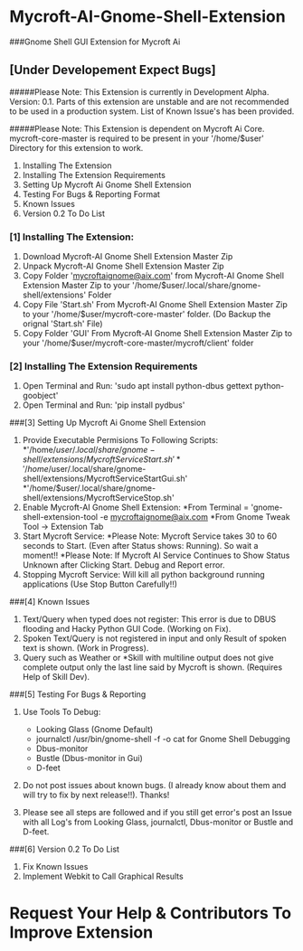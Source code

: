# Mycroft-AI-Gnome-Shell-Extension
###Gnome Shell GUI Extension for Mycroft Ai 

## [Under Developement Expect Bugs]

#####Please Note: This Extension is currently in Development Alpha. Version: 0.1. Parts of this extension are unstable and are not recommended to be used in a production system. List of Known Issue's has been provided. 

#####Please Note: This Extension is dependent on Mycroft Ai Core. mycroft-core-master is required to be present in your '/home/$user' Directory for this extension to work.

1. Installing The Extension
2. Installing The Extension Requirements
3. Setting Up Mycroft Ai Gnome Shell Extension
4. Testing For Bugs & Reporting Format
5. Known Issues
6. Version 0.2 To Do List

### [1] Installing The Extension:

  1. Download Mycroft-AI Gnome Shell Extension Master Zip
  2. Unpack Mycroft-AI Gnome Shell Extension Master Zip
  3. Copy Folder 'mycroftaignome@aix.com' from Mycroft-AI Gnome Shell Extension Master Zip to your '/home/$user/.local/share/gnome-shell/extensions' Folder
  4. Copy File 'Start.sh' From Mycroft-AI Gnome Shell Extension Master Zip to your '/home/$user/mycroft-core-master' folder. (Do Backup the orignal 'Start.sh' File)
  5. Copy Folder 'GUI' From Mycroft-AI Gnome Shell Extension Master Zip to your '/home/$user/mycroft-core-master/mycroft/client' folder

### [2] Installing The Extension Requirements
  
   1. Open Terminal and Run: 'sudo apt install python-dbus gettext python-goobject'
   2. Open Terminal and Run: 'pip install pydbus'

###[3] Setting Up Mycroft Ai Gnome Shell Extension

  1. Provide Executable Permisions To Following Scripts:
      *'/home/$user/.local/share/gnome-shell/extensions/MycroftServiceStart.sh'
      *'/home/$user/.local/share/gnome-shell/extensions/MycroftServiceStartGui.sh'
      *'/home/$user/.local/share/gnome-shell/extensions/MycroftServiceStop.sh'
  2. Enable Mycroft-AI Gnome Shell Extension:
      *From Terminal = 'gnome-shell-extension-tool -e mycroftaignome@aix.com
      *From Gnome Tweak Tool -> Extension Tab
  3. Start Mycroft Service:
      *Please Note: Mycroft Service takes 30 to 60 seconds to Start. (Even after Status shows: Running). So wait a moment!!
      *Please Note: If Mycroft AI Service Continues to Show Status Unknown after Clicking Start. Debug and Report error.
  4. Stopping Mycroft Service: Will kill all python background running applications (Use Stop Button Carefully!!)

###[4] Known Issues
  1. Text/Query when typed does not register: This error is due to DBUS flooding and Hacky Python GUI Code. (Working on Fix).
  2. Spoken Text/Query is not registered in input and only Result of spoken text is shown. (Work in Progress).
  3. Query such as Weather or *Skill with multiline output does not give complete output only the last line said by Mycroft is shown. (Requires Help of Skill Dev).
  
###[5] Testing For Bugs & Reporting
  1. Use Tools To Debug:
      * Looking Glass (Gnome Default)
      * journalctl /usr/bin/gnome-shell -f -o cat for Gnome Shell Debugging
      * Dbus-monitor
      * Bustle (Dbus-monitor in Gui)
      * D-feet
  
  2. Do not post issues about known bugs. (I already know about them and will try to fix by next release!!). Thanks!
  3. Please see all steps are followed and if you still get error's post an Issue with all Log's from Looking Glass, journalctl, Dbus-monitor or Bustle and D-feet.
  
###[6] Version 0.2 To Do List
  1. Fix Known Issues
  2. Implement Webkit to Call Graphical Results

# Request Your Help & Contributors To Improve Extension 
